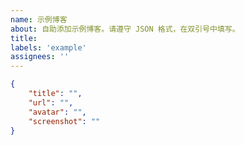 ```yaml
---
name: 示例博客
about: 自助添加示例博客。请遵守 JSON 格式，在双引号中填写。
title:
labels: 'example'
assignees: ''
---
```

<!-- 请在双引号中填写，不要修改模板格式 -->
```json
{
    "title": "",
    "url": "",
    "avatar": "",
    "screenshot": ""
}
```
<!-- avatar 的显示尺寸是 28x28 压缩至 84x84 就足够了 -->
<!-- screenshot 的显示尺寸是 150x100 压缩至 450x300 就足够了 -->
